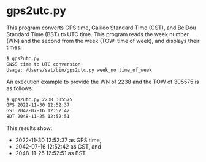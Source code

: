 # gps2utc.py

This program converts GPS time, Galileo Standard Time (GST), and BeiDou Standard Time (BST) to UTC time. This program reads the week number (WN) and the second from the week (TOW: time of week), and displays their times.

```bash
$ gps2utc.py
GNSS time to UTC conversion
Usage: /Users/sat/bin/gps2utc.py week_no time_of_week
```

An execution example to provide the WN of 2238 and the TOW of 305575 is as follows:

```bash
$ gps2utc.py 2238 305575
GPS 2022-11-30 12:52:37
GST 2042-07-16 12:52:42
BDT 2048-11-25 12:52:51
```

This results show:

- 2022-11-30 12:52:37 as GPS time,
- 2042-07-16 12:52:42 as GST, and
- 2048-11-25 12:52:51 as BST.
